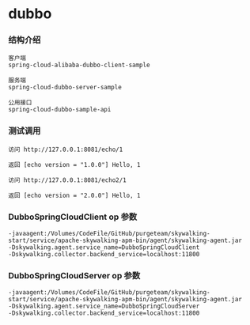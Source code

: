 # dubbo

### 结构介绍
```text
客户端
spring-cloud-alibaba-dubbo-client-sample

服务端
spring-cloud-dubbo-server-sample

公用接口
spring-cloud-dubbo-sample-api
```

### 测试调用

```text
访问 http://127.0.0.1:8081/echo/1

返回 [echo version = "1.0.0"] Hello, 1
```
```text
访问 http://127.0.0.1:8081/echo2/1

返回 [echo version = "2.0.0"] Hello, 1
```


### DubboSpringCloudClient op 参数
```text
-javaagent:/Volumes/CodeFile/GitHub/purgeteam/skywalking-start/service/apache-skywalking-apm-bin/agent/skywalking-agent.jar 
-Dskywalking.agent.service_name=DubboSpringCloudClient
-Dskywalking.collector.backend_service=localhost:11800
```

### DubboSpringCloudServer op 参数
```text
-javaagent:/Volumes/CodeFile/GitHub/purgeteam/skywalking-start/service/apache-skywalking-apm-bin/agent/skywalking-agent.jar 
-Dskywalking.agent.service_name=DubboSpringCloudServer
-Dskywalking.collector.backend_service=localhost:11800
```
